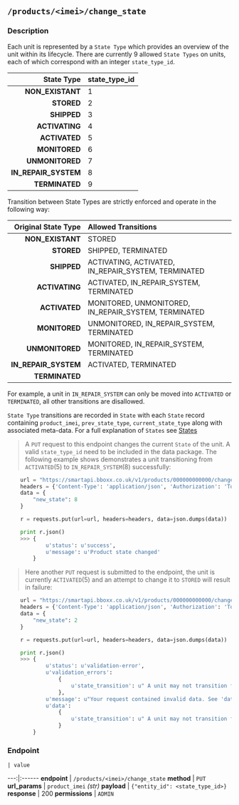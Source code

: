 ## `/products/<imei>/change_state`
### Description
Each unit is represented by a `State Type` which provides an overview of the unit within its lifecycle. There are currently 9 allowed `State Types` on units, each of which correspond with an integer `state_type_id`. 

State Type| state_type_id
---:|:------
__NON_EXISTANT__ | 1
__STORED__ | 2
__SHIPPED__ | 3
__ACTIVATING__ | 4
__ACTIVATED__ | 5
__MONITORED__ | 6
__UNMONITORED__ | 7
__IN_REPAIR_SYSTEM__ | 8
__TERMINATED__ | 9

Transition between State Types are strictly enforced and operate in the following way:

Original State Type | Allowed Transitions
---:|:-----
__NON_EXISTANT__ | STORED
__STORED__ | SHIPPED, TERMINATED
__SHIPPED__ | ACTIVATING, ACTIVATED, IN_REPAIR_SYSTEM, TERMINATED
__ACTIVATING__ | ACTIVATED, IN_REPAIR_SYSTEM, TERMINATED
__ACTIVATED__ | MONITORED, UNMONITORED, IN_REPAIR_SYSTEM, TERMINATED
__MONITORED__ | UNMONITORED, IN_REPAIR_SYSTEM, TERMINATED
__UNMONITORED__ | MONITORED, IN_REPAIR_SYSTEM, TERMINATED
__IN_REPAIR_SYSTEM__ | ACTIVATED, TERMINATED
__TERMINATED__ | 

For example, a unit in `IN_REPAIR_SYSTEM` can only be moved into `ACTIVATED` or `TERMINATED`, all other transitions are disallowed.

`State Type` transitions are recorded in `State` with each `State` record containing `product_imei`, `prev_state_type`, `current_state_type` along with associated meta-data. For a full explanation of `States` see <a href=/#states>States</a>

> A `PUT` request to this endpoint changes the current `State` of the unit. A valid `state_type_id` need to be included in the data package. The following example shows demonstrates a unit transitioning from `ACTIVATED`(5) to `IN_REPAIR_SYSTEM`(8) successfully:

```python
    url = "https://smartapi.bboxx.co.uk/v1/products/000000000000/change_state"
    headers = {'Content-Type': 'application/json', 'Authorization': 'Token token=' + A_VALID_TOKEN}
    data = {
    	"new_state": 8
	}

    r = requests.put(url=url, headers=headers, data=json.dumps(data))

    print r.json()
    >>> {
    		u'status': u'success', 
    		u'message': u'Product state changed'
    	}
```

> Here another `PUT` request is submitted to the endpoint, the unit is currently `ACTIVATED`(5) and an attempt to change it to `STORED` will result in failure:

```python
    url = "https://smartapi.bboxx.co.uk/v1/products/000000000000/change_state"
    headers = {'Content-Type': 'application/json', 'Authorization': 'Token token=' + A_VALID_TOKEN}
    data = {
    	"new_state": 2
	}

    r = requests.put(url=url, headers=headers, data=json.dumps(data))

    print r.json()
    >>> {
	    	u'status': u'validation-error', 
	    	u'validation_errors': 
	    		{
	    			u'state_transition': u" A unit may not transition from state '5' to state '2'"
	    		}, 
	    	u'message': u"Your request contained invalid data. See 'data' or 'validation_errors' for exact details", 
	    	u'data': 
	    		{
	    			u'state_transition': u" A unit may not transition from state '5' to state '2'"
	    		}
    	}
```

### Endpoint

    | value
---:|:------
__endpoint__ | `/products/<imei>/change_state`
__method__ | `PUT`
__url_params__ | `product_imei` _(str)_
__payload__ | `{"entity_id": <state_type_id>}`
__response__ | 200
__permissions__ | `ADMIN`